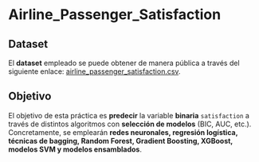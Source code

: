 # Airline_Passenger_Satisfaction

## Dataset

El **dataset** empleado se puede obtener de manera pública a través del siguiente enlace: [airline_passenger_satisfaction.csv](https://www.kaggle.com/datasets/teejmahal20/airline-passenger-satisfaction).

## Objetivo

El objetivo de esta práctica es **predecir** la variable **binaria** `satisfaction` a través de distintos algoritmos con **selección de modelos** (BIC, AUC, etc.).
Concretamente, se emplearán **redes neuronales, regresión logística, técnicas de bagging, Random Forest, Gradient Boosting, XGBoost, modelos SVM y modelos ensamblados**.
